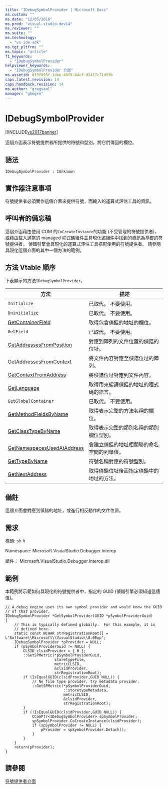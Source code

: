 ```yaml
---
title: "IDebugSymbolProvider | Microsoft Docs"
ms.custom: ""
ms.date: "12/05/2016"
ms.prod: "visual-studio-dev14"
ms.reviewer: ""
ms.suite: ""
ms.technology: 
  - "vs-ide-sdk"
ms.tgt_pltfrm: ""
ms.topic: "article"
f1_keywords: 
  - "IDebugSymbolProvider"
helpviewer_keywords: 
  - "IDebugSymbolProvider 介面"
ms.assetid: df5f095f-1dee-46f9-84cf-92417c71d5fb
caps.latest.revision: 14
caps.handback.revision: 14
ms.author: "gregvanl"
manager: "ghogen"
---
```

# IDebugSymbolProvider
[!INCLUDE[vs2017banner](../../../code-quality/includes/vs2017banner.md)]

這個介面表示符號提供者所提供的符號和型別，將它們傳回的欄位。  
  
## 語法  
  
```  
IDebugSymbolProvider : IUnknown  
```  
  
## 實作器注意事項  
 符號提供者必須實作這個介面來提供符號，而輸入的運算式評估工具的資訊。  
  
## 呼叫者的備忘稿  
 這個介面藉由使用 COM 的`CoCreateInstance`的功能 \(不受管理的符號提供者\)，或藉由載入適當的 managed 程式碼組件並具現化該組件中找到的資訊為基礎的符號提供者。  偵錯引擎會具現化的運算式評估工具搭配使用的符號提供者。  請參閱具現化這個介面的其中一個方法的範例。  
  
## 方法 Vtable 順序  
 下表顯示的方法`IDebugSymbolProvider`。  
  
|方法|描述|  
|--------|--------|  
|`Initialize`|已取代。  不要使用。|  
|`Uninitialize`|已取代。  不要使用。|  
|[GetContainerField](../../../extensibility/debugger/reference/idebugsymbolprovider-getcontainerfield.md)|取得包含偵錯的地址的欄位。|  
|`GetField`|已取代。  不要使用。|  
|[GetAddressesFromPosition](../Topic/IDebugSymbolProvider::GetAddressesFromPosition.md)|對應到陣列的文件位置的偵錯的位址。|  
|[GetAddressesFromContext](../../../extensibility/debugger/reference/idebugsymbolprovider-getaddressesfromcontext.md)|將文件內容對應至偵錯位址的陣列。|  
|[GetContextFromAddress](../../../extensibility/debugger/reference/idebugsymbolprovider-getcontextfromaddress.md)|將偵錯位址對應到文件內容。|  
|[GetLanguage](../../../extensibility/debugger/reference/idebugsymbolprovider-getlanguage.md)|取得用來編譯偵錯的地址的程式碼的語言。|  
|`GetGlobalContainer`|已取代。  不要使用。|  
|[GetMethodFieldsByName](../Topic/IDebugSymbolProvider::GetMethodFieldsByName.md)|取得表示完整的方法名稱的欄位。|  
|[GetClassTypeByName](../../../extensibility/debugger/reference/idebugsymbolprovider-getclasstypebyname.md)|取得表示完整的類別名稱的類別欄位型別。|  
|[GetNamespacesUsedAtAddress](../../../extensibility/debugger/reference/idebugsymbolprovider-getnamespacesusedataddress.md)|會建立偵錯的地址相關聯的命名空間的列舉值。|  
|[GetTypeByName](../../../extensibility/debugger/reference/idebugsymbolprovider-gettypebyname.md)|符號名稱對應的符號型別。|  
|[GetNextAddress](../Topic/IDebugSymbolProvider::GetNextAddress.md)|取得偵錯位址後面指定偵錯中的地址的方法。|  
  
## 備註  
 這個介面會對應到偵錯的地址，或進行相反動作的文件位置。  
  
## 需求  
 標頭: sh.h  
  
 Namespace: Microsoft.VisualStudio.Debugger.Interop  
  
 組件： Microsoft.VisualStudio.Debugger.Interop.dll  
  
## 範例  
 本範例將示範如何具現化的符號提供者中，指定的 GUID \(偵錯引擎必須知道這個值\)。  
  
```cpp#  
// A debug engine uses its own symbol provider and would know the GUID  
// of that provider.  
IDebugSymbolProvider *GetSymbolProvider(GUID *pSymbolProviderGuid)  
{  
    // This is typically defined globally.  For this example, it is  
    // defined here.  
    static const WCHAR strRegistrationRoot[] = L"Software\\Microsoft\\VisualStudio\\8.0Exp";  
    IDebugSymbolProvider *pProvider = NULL;  
    if (pSymbolProviderGuid != NULL) {  
        CLSID clsidProvider = { 0 };  
        ::GetSPMetric(*pSymbolProviderGuid,  
                      storetypeFile,  
                      metricCLSID,  
                      &clsidProvider,  
                      strRegistrationRoot);  
        if (IsEqualGUID(clsidProvider,GUID_NULL)) {  
            // No file type provider, try metadata provider.  
            ::GetSPMetric(*pSymbolProviderGuid,  
                          ::storetypeMetadata,  
                          metricCLSID,  
                          &clsidProvider,  
                          strRegistrationRoot);  
        }  
        if (!IsEqualGUID(clsidProvider,GUID_NULL)) {  
            CComPtr<IDebugSymbolProvider> spSymbolProvider;  
            spSymbolProvider.CoCreateInstance(clsidProvider);  
            if (spSymbolProvider != NULL) {  
                pProvider = spSymbolProvider.Detach();  
            }  
        }  
    }  
    return(pProvider);  
}  
```  
  
## 請參閱  
 [符號提供者介面](../../../extensibility/debugger/reference/symbol-provider-interfaces.md)